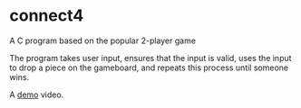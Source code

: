 # connect4
A C program based on the popular 2-player game

The program takes user input, ensures that the input is valid, uses the input to drop a piece on the gameboard, and repeats this process until someone wins.

A [demo](https://youtu.be/2Yyioii4kA8) video.
